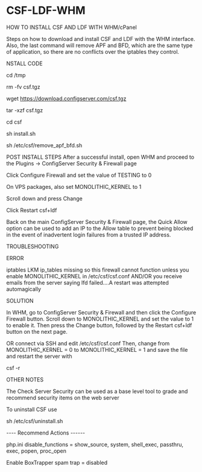 # CSF-LDF-WHM
HOW TO INSTALL CSF AND LDF WITH WHM/cPanel

Steps on how to download and install CSF and LDF with the WHM interface. Also, the last command will remove APF and BFD, which are the same type of application, so there are no conflicts over the iptables they control.

NSTALL CODE
 

cd /tmp

rm -fv csf.tgz

wget https://download.configserver.com/csf.tgz

tar -xzf csf.tgz

cd csf

sh install.sh

sh /etc/csf/remove_apf_bfd.sh

 

POST INSTALL STEPS
After a successful install, open WHM and proceed to the Plugins -> ConfigServer Security & Firewall page

Click Configure Firewall and set the value of TESTING to 0

On VPS packages, also set MONOLITHIC_KERNEL to 1

Scroll down and press Change

Click Restart csf+ldf

Back on the main ConfigServer Security & Firewall page, the Quick Allow option can be used to add an IP to the Allow table to prevent being blocked in the event of inadvertent login failures from a trusted IP address.

TROUBLESHOOTING

ERROR

iptables LKM ip_tables missing so this firewall cannot function unless you enable MONOLITHIC_KERNEL in /etc/csf/csf.conf AND/OR you receive emails from the server saying lfd failed....A restart was attempted automagically

 

SOLUTION

In WHM, go to ConfigServer Security & Firewall and then click the Configure Firewall button. Scroll down to MONOLITHIC_KERNEL and set the value to 1 to enable it. Then press the Change button, followed by the Restart csf+ldf button on the next page.

OR connect via SSH and edit /etc/csf/csf.conf Then, change from MONOLITHIC_KERNEL = 0 to MONOLITHIC_KERNEL = 1 and save the file and restart the server with

 

csf -r

OTHER NOTES

The Check Server Security can be used as a base level tool to grade and recommend security items on the web server

To uninstall CSF use

 

sh /etc/csf/uninstall.sh


---- Recommend Actions ------

php.ini
disable_functions = show_source, system, shell_exec, passthru, exec, popen, proc_open

Enable BoxTrapper spam trap = disabled
